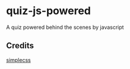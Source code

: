 # quiz-js-powered
A quiz powered behind the scenes by javascript


## Credits

[simplecss](https://www.simplecss.org)